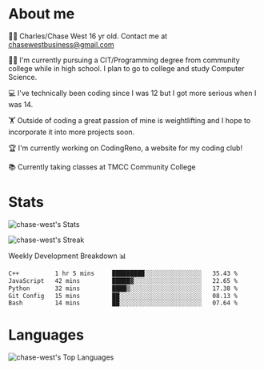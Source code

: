 # About me
🙋‍♂️ Charles/Chase West 16 yr old. Contact me at chasewestbusiness@gmail.com

👨‍🎓 I'm currently pursuing a CIT/Programming degree from community college
while in high school. I plan to go to college and study Computer Science. 

💻 I've technically been coding since I was 12 but
I got more serious when I was 14. 

🏋️ Outside of coding a great passion of mine is weightlifting
and I hope to incorporate it into more projects soon.

🏆 I'm currently working on CodingReno, a website for my coding club! 

📚 Currently taking classes at TMCC Community College 

# Stats 

![chase-west's Stats](https://github-readme-stats.vercel.app/api?username=chase-west&theme=prussian&show_icons=true&hide_border=false&count_private=true)


![chase-west's Streak](https://github-readme-streak-stats.herokuapp.com/?user=chase-west&theme=prussian&hide_border=false)

Weekly Development Breakdown 📊
<!--START_SECTION:waka-->

```txt
C++          1 hr 5 mins     █████████░░░░░░░░░░░░░░░░   35.43 %
JavaScript   42 mins         █████▓░░░░░░░░░░░░░░░░░░░   22.65 %
Python       32 mins         ████▒░░░░░░░░░░░░░░░░░░░░   17.38 %
Git Config   15 mins         ██░░░░░░░░░░░░░░░░░░░░░░░   08.13 %
Bash         14 mins         ██░░░░░░░░░░░░░░░░░░░░░░░   07.64 %
```

<!--END_SECTION:waka-->


# Languages 
![chase-west's Top Languages](https://github-readme-stats.vercel.app/api/top-langs/?username=chase-west&theme=prussian&show_icons=true&hide_border=false&layout=compact)


